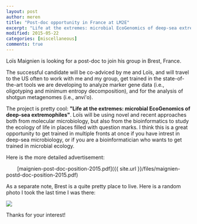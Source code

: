 ```yaml
---
layout: post
author: meren
title: "Post-doc opportunity in France at LM2E"
excerpt: "Life at the extremes: microbial EcoGenomics of deep-sea extremophiles"
modified: 2015-05-22 
categories: [miscellaneous]
comments: true
---
```


Loïs Maignien is looking for a post-doc to join his group in Brest, France.

The successful candidate will be co-adviced by me and Loïs, and will travel to the US often to work with me and my group, get trained in the state-of-the-art tools we are developing to analyze marker gene data (i.e., oligotyping and minimum entropy decomposition), and for the analysis of shotgun metagenomes (i.e., anvi'o).

The project is pretty cool: <b>"Life at the extremes: microbial EcoGenomics of deep-sea extremophiles"</b>. Loïs will be using novel and recent approaches both from molecular microbiology, but also from the bioinformatics to study the ecology of life in places filled with question marks. I think this is a great opportunity to get trained in multiple fronts at once if you have intrest in deep-sea microbiology, or if you are a bioinformatician who wants to get trained in microbial ecology.

Here is the more detailed advertisement:

<i class="fa fa-file-pdf-o" style="padding-left: 30px;"></i> [maignien-post-doc-position-2015.pdf]({{ site.url }}/files/maignien-postd-doc-position-2015.pdf)

As a separate note, Brest is a quite pretty place to live. Here is a random photo I took the last time I was there:

<a href="{{ site.url }}/images/miscellaneous/brest-morning.png"><img src="{{ site.url }}/images/miscellaneous/brest-morning.png"></a>

Thanks for your interest!
